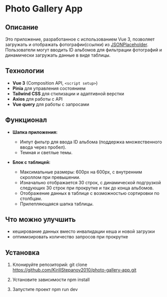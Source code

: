 # Photo Gallery App

## Описание

Это приложение, разработанное с использованием Vue 3, позволяет загружать и отображать фотографии(ссылки) из [JSONPlaceholder](https://jsonplaceholder.typicode.com/photos). Пользователи могут вводить ID альбомов для фильтрации фотографий и динамически загружать данные в виде таблицы.

## Технологии

- **Vue 3** (Composition API, `<script setup>`)
- **Pinia** для управления состоянием
- **Tailwind CSS** для стилизации и адаптивной верстки
- **Axios** для работы с API
- **Vue query** для работы с запросами

## Функционал

- **Шапка приложения:**

  - Инпут фильтр для ввода ID альбома (поддержка множественного ввода через пробел).
  - Темная и светлые темы.

- **Блок с таблицей:**
  - Максимальные размеры: 600px на 600px, с внутренним скроллом при превышении.
  - Изначально отображается 30 строк, с динамической подгрузкой следующих 30 строк при прокрутке и так до конца альбомов.
  - Отображение данных в таблице с возможностью сортировки по столбцам.
  - Прилепляющаяся шапка таблицы.

## Что можно улучшить

- кеширование данных вместо инвалидации кеша и новой загрузки
- оптимизировать количество запросов при прокрутке

## Установка

1. Клонируйте репозиторий:
   git clone https://github.com/KirillStepanov2010/photo-gallery-app.git

2. Установите зависимости
   npm install

3. Запустите проект
   npm run dev
